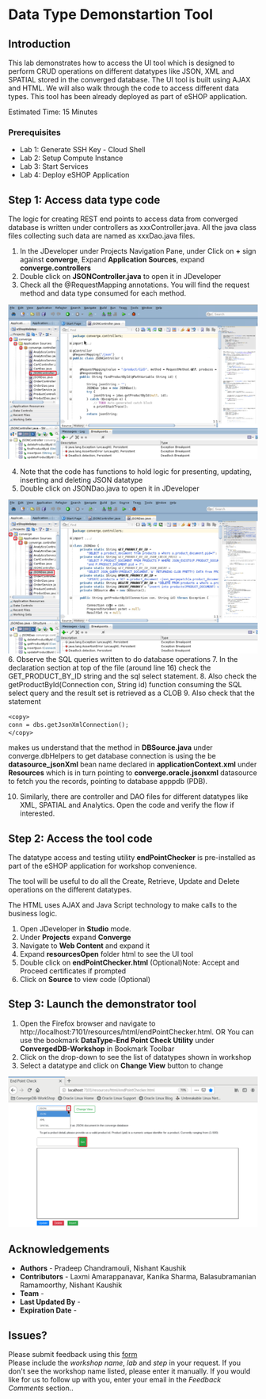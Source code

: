 # Data Type Demonstartion Tool 

## Introduction

 This lab demonstrates how to access the UI tool which is designed to perform CRUD operations on different datatypes like JSON, XML and SPATIAL stored in the converged database.  The UI tool is built using AJAX and HTML.  We will also walk through the code to access different data types. This tool has been already deployed as part of eSHOP application.

Estimated Time: 15 Minutes

### Prerequisites

- Lab 1: Generate SSH Key - Cloud Shell
- Lab 2: Setup Compute Instance
- Lab 3: Start Services
- Lab 4: Deploy eSHOP Application


## Step 1:  Access data type code 

  The logic for creating REST end points to access data from converged database is written under controllers   as xxxController.java.  All the java class files collecting such data are named as xxxDao.java files.

1. In the JDeveloper under Projects Navigation Pane, under Click on **+** sign against **converge**, Expand **Application Sources**, expand **converge.controllers**
2. Double click on **JSONController.java** to open it in JDeveloper
3. Check all the @RequestMapping annotations.  You will find the request method and data type consumed for each method. 

![](./images/open_jsoncontroller_code.png " ")

4. Note that the code has functions to hold logic for presenting, updating, inserting and deleting JSON datatype
5. Double click on JSONDao.java to open it in JDeveloper

![](./images/open_jsondao_code.png " ")
6. Observe the SQL queries written to do database operations
7. In the declaration section at top of the file (around line 16) check the GET_PRODUCT_BY_ID string and the sql select statement.
8. Also check the getProductById(Connection con,  String id) function consuming the SQL select query and the result set is retrieved as a CLOB
9. Also check that the statement 

````
<copy>
conn = dbs.getJsonXmlConnection();
</copy>
````

 makes us understand that the method in **DBSource.java** under converge.dbHelpers  to get database connection is using the be **datasource_jsonXml** bean name declared in **applicationContext.xml**  under **Resources** which is in turn pointing to **converge.oracle.jsonxml** datasource to fetch you the records, pointing to database apppdb (PDB).

10. Similarly, there are controller and DAO files for different datatypes like XML, SPATIAL and Analytics.  Open the code and verify the flow if interested.

## Step 2: Access the tool code

 The datatype access and testing utility **endPointChecker** is pre-installed as part of the eSHOP application for workshop convenience.

 The tool will be useful to do all the Create, Retrieve, Update and Delete operations on the different datatypes.

 The HTML uses AJAX and Java Script technology to make calls to the business logic.  

1. Open JDeveloper in **Studio** mode.
2. Under **Projects**  expand **Converge**
3. Navigate to **Web Content** and expand it
4. Expand **resourcesOpen** folder html to see the UI tool
5. Double click on **endPointChecker.html** 
 (Optional)Note: Accept and Proceed certificates if prompted
6. Click on **Source** to view code (Optional)

## Step 3: Launch the demonstrator tool

1. Open the Firefox browser and navigate to http://localhost:7101/resources/html/endPointChecker.html. OR You can use the bookmark **DataType-End Point Check Utility** under **ConvergedDB-Workshop** in Bookmark Toolbar
2. Click on the drop-down to see the list of datatypes shown in workshop
3. Select a datatype and click on **Change View** button to change 

![](./images/datatype_tool.png " ")


## Acknowledgements

- **Authors** - Pradeep Chandramouli, Nishant Kaushik
- **Contributors** -  Laxmi Amarappanavar, Kanika Sharma, Balasubramanian Ramamoorthy, Nishant Kaushik
- **Team** - 
- **Last Updated By** - 
- **Expiration Date** - 

## Issues?
Please submit feedback using this 
[form](https://apexapps.oracle.com/pls/apex/f?p=133:1:::::P1_FEEDBACK:1)  
Please include the *workshop name*, *lab* and *step* in your request.  If you don't see the workshop name listed, please enter it manually. If you would like for us to follow up with you, enter your email in the *Feedback Comments* section..

      
